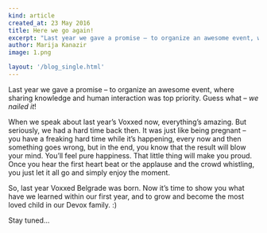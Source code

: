 ```yaml
---
kind: article
created_at: 23 May 2016
title: Here we go again!
excerpt: "Last year we gave a promise – to organize an awesome event, where sharing knowledge and human interaction was top priority."
author: Marija Kanazir
image: 1.png

layout: '/blog_single.html'
---
```


Last year we gave a promise – to organize an awesome event, where sharing
knowledge and human interaction was top priority. Guess what – *we nailed it*!

When we speak about last year’s Voxxed now, everything’s amazing. But seriously,
we had a hard time back then. It was just like being pregnant – you have a
freaking hard time while it’s happening, every now and then something goes wrong,
but in the end, you know that the result will blow your mind. You’ll feel pure
happiness. That little thing will make you proud. Once you hear the first heart
beat or the applause and the crowd whistling, you just let it all go and
simply enjoy the moment.

So, last year Voxxed Belgrade was born. Now it’s time to show you what have we
learned within our first year, and to grow and become the most loved child in
our Devox family. :)

Stay tuned...
